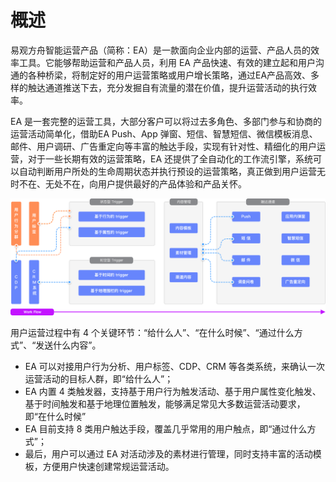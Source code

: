 # 概述

易观方舟智能运营产品（简称：EA）是一款面向企业内部的运营、产品人员的效率工具。它能够帮助运营和产品人员，利用 EA 产品快速、有效的建立起和用户沟通的各种桥梁，将制定好的用户运营策略或用户增长策略，通过EA产品高效、多样的触达通道推送下去，充分发掘自有流量的潜在价值，提升运营活动的执行效率。

EA 是一套完整的运营工具，大部分客户可以将过去多角色、多部门参与和协商的运营活动简单化，借助EA Push、App 弹窗、短信、智慧短信、微信模板消息、邮件、用户调研、广告重定向等丰富的触达手段，实现有针对性、精细化的用户运营，对于一些长期有效的运营策略，EA 还提供了全自动化的工作流引擎，系统可以自动判断用户所处的生命周期状态并执行预设的运营策略，真正做到用户运营无时不在、无处不在，向用户提供最好的产品体验和产品关怀。

![&#x65B9;&#x821F;EA&#x4EA7;&#x54C1;&#x793A;&#x610F;&#x56FE;](.gitbook/assets/image%20%2819%29.png)

用户运营过程中有 4 个关键环节：“给什么人”、“在什么时候”、“通过什么方式”、“发送什么内容”。

* EA 可以对接用户行为分析、用户标签、CDP、CRM 等各类系统，来确认一次运营活动的目标人群，即“给什么人”；
* EA 内置 4 类触发器，支持基于用户行为触发活动、基于用户属性变化触发、基于时间触发和基于地理位置触发，能够满足常见大多数运营活动要求，即“在什么时候”
* EA 目前支持 8 类用户触达手段，覆盖几乎常用的用户触点，即“通过什么方式”；
* 最后，用户可以通过 EA 对活动涉及的素材进行管理，同时支持丰富的活动模板，方便用户快速创建常规运营活动。

